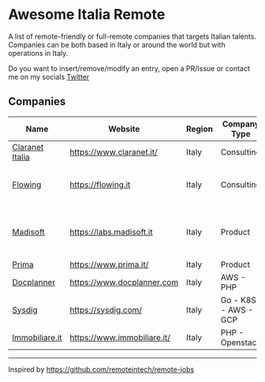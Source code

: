 # Awesome Italia Remote

A list of remote-friendly or full-remote companies that targets Italian talents.  
Companies can be both based in Italy or around the world but with operations in Italy.

Do you want to insert/remove/modify an entry, open a PR/Issue or contact me on my socials [Twitter](https://twitter.com/alessmarinoac)

## Companies

Name | Website | Region | Company Type | Stack
------------ | ------- | ------- | -------| -------
[Claranet Italia](https://claranetitalia.recruitee.com/l/it) | https://www.claranet.it/ | Italy | Consulting | AWS
[Flowing](https://www.flowing.it/job-opportunity/) | https://flowing.it | Italy | Consulting | AWS - PHP - JS
[Madisoft](https://labs.madisoft.it/) | https://labs.madisoft.it | Italy | Product | AWS - PHP - React
[Prima](https://it.prima.jobs/?lang=it-it) | https://www.prima.it/ | Italy | Product | AWS
[Docplanner](https://www.docplanner.com/career) | https://www.docplanner.com | Italy | AWS - PHP
[Sysdig](https://sysdig.com/jobs/) | https://sysdig.com/ | Italy | Go - K8S - AWS - GCP
[Immobiliare.it](https://www.immobiliare.it/info/lavora-con-noi/) | https://www.immobiliare.it/ | Italy | PHP - Openstack


-------------

Inspired by https://github.com/remoteintech/remote-jobs
